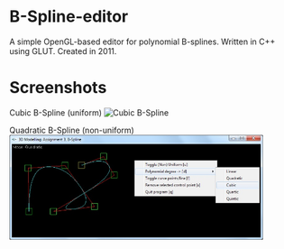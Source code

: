 # B-Spline-editor
A simple OpenGL-based editor for polynomial B-splines. Written in C++ using GLUT. Created in 2011.

# Screenshots
Cubic B-Spline (uniform)
<img alt="Cubic B-Spline" src="Screenshots/Cubic B-Spline" width="450" />

Quadratic B-Spline (non-uniform)
<img alt="Quadratic NURBS" src="Screenshots/Quadratic Non-uniform B-Spline.jpg" width="450" />

